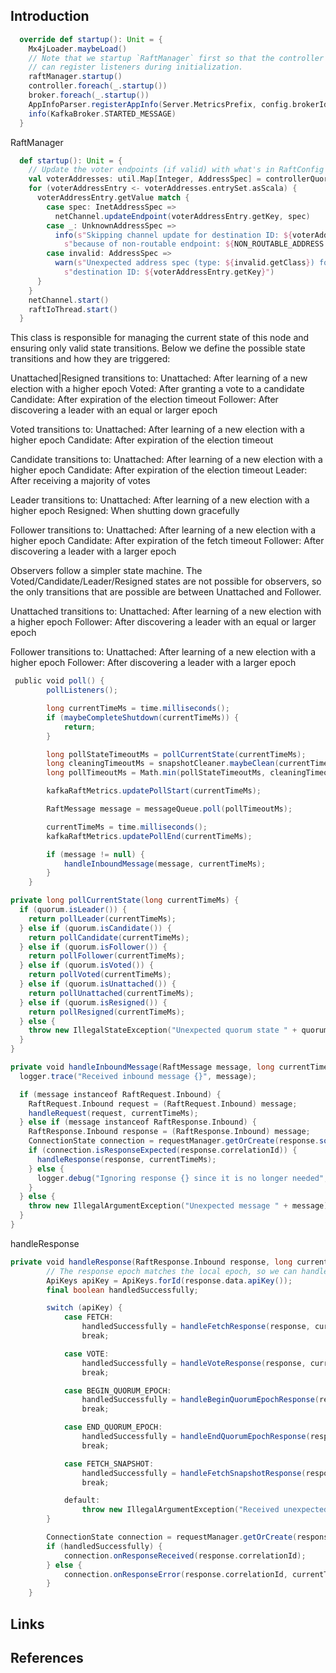## Introduction



```scala
  override def startup(): Unit = {
    Mx4jLoader.maybeLoad()
    // Note that we startup `RaftManager` first so that the controller and broker
    // can register listeners during initialization.
    raftManager.startup()
    controller.foreach(_.startup())
    broker.foreach(_.startup())
    AppInfoParser.registerAppInfo(Server.MetricsPrefix, config.brokerId.toString, metrics, time.milliseconds())
    info(KafkaBroker.STARTED_MESSAGE)
  }
```

RaftManager
```scala
  def startup(): Unit = {
    // Update the voter endpoints (if valid) with what's in RaftConfig
    val voterAddresses: util.Map[Integer, AddressSpec] = controllerQuorumVotersFuture.get()
    for (voterAddressEntry <- voterAddresses.entrySet.asScala) {
      voterAddressEntry.getValue match {
        case spec: InetAddressSpec =>
          netChannel.updateEndpoint(voterAddressEntry.getKey, spec)
        case _: UnknownAddressSpec =>
          info(s"Skipping channel update for destination ID: ${voterAddressEntry.getKey} " +
            s"because of non-routable endpoint: ${NON_ROUTABLE_ADDRESS.toString}")
        case invalid: AddressSpec =>
          warn(s"Unexpected address spec (type: ${invalid.getClass}) for channel update for " +
            s"destination ID: ${voterAddressEntry.getKey}")
      }
    }
    netChannel.start()
    raftIoThread.start()
  }
```

This class is responsible for managing the current state of this node and ensuring
only valid state transitions. Below we define the possible state transitions and
how they are triggered:

Unattached|Resigned transitions to:
Unattached: After learning of a new election with a higher epoch
Voted: After granting a vote to a candidate
Candidate: After expiration of the election timeout
Follower: After discovering a leader with an equal or larger epoch

Voted transitions to:
Unattached: After learning of a new election with a higher epoch
Candidate: After expiration of the election timeout

Candidate transitions to:
Unattached: After learning of a new election with a higher epoch
Candidate: After expiration of the election timeout
Leader: After receiving a majority of votes

Leader transitions to:
Unattached: After learning of a new election with a higher epoch
Resigned: When shutting down gracefully

Follower transitions to:
Unattached: After learning of a new election with a higher epoch
Candidate: After expiration of the fetch timeout
Follower: After discovering a leader with a larger epoch

Observers follow a simpler state machine. The Voted/Candidate/Leader/Resigned
states are not possible for observers, so the only transitions that are possible
are between Unattached and Follower.

Unattached transitions to:
Unattached: After learning of a new election with a higher epoch
Follower: After discovering a leader with an equal or larger epoch

Follower transitions to:
Unattached: After learning of a new election with a higher epoch
Follower: After discovering a leader with a larger epoch



```scala
 public void poll() {
        pollListeners();

        long currentTimeMs = time.milliseconds();
        if (maybeCompleteShutdown(currentTimeMs)) {
            return;
        }

        long pollStateTimeoutMs = pollCurrentState(currentTimeMs);
        long cleaningTimeoutMs = snapshotCleaner.maybeClean(currentTimeMs);
        long pollTimeoutMs = Math.min(pollStateTimeoutMs, cleaningTimeoutMs);

        kafkaRaftMetrics.updatePollStart(currentTimeMs);

        RaftMessage message = messageQueue.poll(pollTimeoutMs);

        currentTimeMs = time.milliseconds();
        kafkaRaftMetrics.updatePollEnd(currentTimeMs);

        if (message != null) {
            handleInboundMessage(message, currentTimeMs);
        }
    }

private long pollCurrentState(long currentTimeMs) {
  if (quorum.isLeader()) {
    return pollLeader(currentTimeMs);
  } else if (quorum.isCandidate()) {
    return pollCandidate(currentTimeMs);
  } else if (quorum.isFollower()) {
    return pollFollower(currentTimeMs);
  } else if (quorum.isVoted()) {
    return pollVoted(currentTimeMs);
  } else if (quorum.isUnattached()) {
    return pollUnattached(currentTimeMs);
  } else if (quorum.isResigned()) {
    return pollResigned(currentTimeMs);
  } else {
    throw new IllegalStateException("Unexpected quorum state " + quorum);
  }
}
```


```scala
private void handleInboundMessage(RaftMessage message, long currentTimeMs) {
  logger.trace("Received inbound message {}", message);

  if (message instanceof RaftRequest.Inbound) {
    RaftRequest.Inbound request = (RaftRequest.Inbound) message;
    handleRequest(request, currentTimeMs);
  } else if (message instanceof RaftResponse.Inbound) {
    RaftResponse.Inbound response = (RaftResponse.Inbound) message;
    ConnectionState connection = requestManager.getOrCreate(response.sourceId());
    if (connection.isResponseExpected(response.correlationId)) {
      handleResponse(response, currentTimeMs);
    } else {
      logger.debug("Ignoring response {} since it is no longer needed", response);
    }
  } else {
    throw new IllegalArgumentException("Unexpected message " + message);
  }
}
```
handleResponse

```scala
private void handleResponse(RaftResponse.Inbound response, long currentTimeMs) {
        // The response epoch matches the local epoch, so we can handle the response
        ApiKeys apiKey = ApiKeys.forId(response.data.apiKey());
        final boolean handledSuccessfully;

        switch (apiKey) {
            case FETCH:
                handledSuccessfully = handleFetchResponse(response, currentTimeMs);
                break;

            case VOTE:
                handledSuccessfully = handleVoteResponse(response, currentTimeMs);
                break;

            case BEGIN_QUORUM_EPOCH:
                handledSuccessfully = handleBeginQuorumEpochResponse(response, currentTimeMs);
                break;

            case END_QUORUM_EPOCH:
                handledSuccessfully = handleEndQuorumEpochResponse(response, currentTimeMs);
                break;

            case FETCH_SNAPSHOT:
                handledSuccessfully = handleFetchSnapshotResponse(response, currentTimeMs);
                break;

            default:
                throw new IllegalArgumentException("Received unexpected response type: " + apiKey);
        }

        ConnectionState connection = requestManager.getOrCreate(response.sourceId());
        if (handledSuccessfully) {
            connection.onResponseReceived(response.correlationId);
        } else {
            connection.onResponseError(response.correlationId, currentTimeMs);
        }
    }
```

## Links


## References


